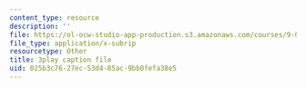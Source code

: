 ```yaml
---
content_type: resource
description: ''
file: https://ol-ocw-studio-app-production.s3.amazonaws.com/courses/9-00sc-introduction-to-psychology-fall-2011/025b3c7627ec53d485ac9bb0fefa38e5_2fbrl6WoIyo.vtt
file_type: application/x-subrip
resourcetype: Other
title: 3play caption file
uid: 025b3c76-27ec-53d4-85ac-9bb0fefa38e5
---
```

